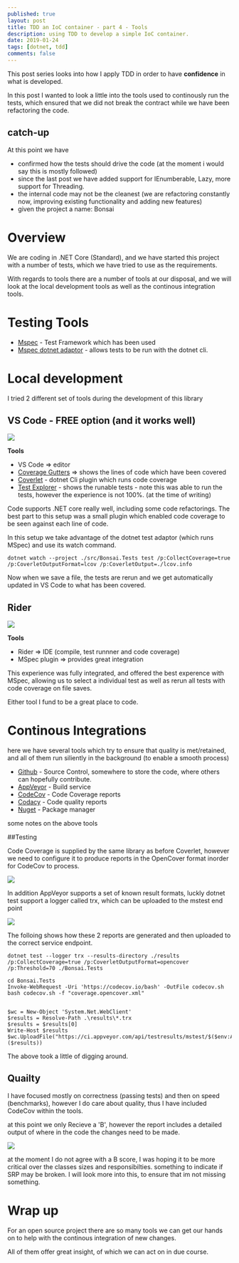 ```yaml
---
published: true
layout: post
title: TDD an IoC container - part 4 - Tools
description: using TDD to develop a simple IoC container.
date: 2019-01-24
tags: [dotnet, tdd]
comments: false
---
```


This post series looks into how I apply TDD in order to have **confidence** in what is developed.

In this post I wanted to look a little into the tools used to continously run the tests, which ensured that we did not break the contract while we have been refactoring the code.

## catch-up

At this point we have

- confirmed how the tests should drive the code (at the moment i would say this is mostly followed)
- since the last post we have added support for IEnumberable, Lazy, more support for Threading. 
- the internal code may not be the cleanest (we are refactoring constantly now, improving existing functionality and adding new features)
- given the project a name: Bonsai

# Overview

We are coding in .NET Core (Standard), and we have started this project with a number of tests, which we have tried to use as the requirements.

With regards to tools there are a number of tools at our disposal, and we will look at the local development tools as well as the continous integration tools.

# Testing Tools

- [Mspec](https://github.com/machine/machine.specifications) - Test Framework which has been used
- [Mspec dotnet adaptor](https://github.com/machine/machine.vstestadapter) - allows tests to be run with the dotnet cli.

# Local development

I tried 2 different set of tools during the development of this library

## VS Code - FREE option (and it works well)

![](https://raw.githubusercontent.com/dbones/dbones.github.io/master/images/posts/2019/bonsai/vsCode.png)

**Tools**

- VS Code => editor
- [Coverage Gutters](https://marketplace.visualstudio.com/items?itemName=ryanluker.vscode-coverage-gutters) => shows the lines of code which have been covered
- [Coverlet](https://github.com/tonerdo/coverlet/) - dotnet Cli plugin which runs code coverage
- [Test Explorer](https://marketplace.visualstudio.com/items?itemName=formulahendry.dotnet-test-explorer) - shows the runable tests - note this was able to run the tests, however the experience is not 100%. (at the time of writing)

Code supports .NET core really well, including some code refactorings. The best part to this setup was a small plugin which enabled code coverage to be seen against each line of code.

In this setup we take advantage of the dotnet test adaptor (which runs MSpec) and use its watch command.

```
dotnet watch --project ./src/Bonsai.Tests test /p:CollectCoverage=true /p:CoverletOutputFormat=lcov /p:CoverletOutput=./lcov.info
``` 

Now when we save a file, the tests are rerun and we get automatically updated in VS Code to what has been covered.


## Rider

![](https://raw.githubusercontent.com/dbones/dbones.github.io/master/images/posts/2019/bonsai/jetbrains.png)

**Tools**

- Rider => IDE (compile, test runnner and code coverage)
- MSpec plugin => provides great integration

This experience was fully integrated, and offered the best experence with MSpec, allowing us to select a individual test as well as rerun all tests with code coverage on file saves.


Either tool I fund to be a great place to code.

# Continous Integrations

here we have several tools which try to ensure that quality is met/retained, and all of them run siliently in the background (to enable a smooth process)

- [Github](https://github.com/dbones/bonsai) - Source Control, somewhere to store the code, where others can hopefully contribute.
- [AppVeyor](https://ci.appveyor.com/project/dbones/bonsai) - Build service
- [CodeCov](https://codecov.io/gh/dbones/bonsai) - Code Coverage reports
- [Codacy](https://app.codacy.com/project/dbones/bonsai/dashboard) - Code quality reports
- [Nuget](https://www.nuget.org/packages/Bonsai.Ioc/) - Package manager

some notes on the above tools

##Testing

Code Coverage is supplied by the same library as before Coverlet, however we need to configure it to produce reports in the OpenCover format inorder for CodeCov to process.

![](https://raw.githubusercontent.com/dbones/dbones.github.io/master/images/posts/2019/bonsai/CodeCov.PNG)

In addition AppVeyor supports a set of known result formats, luckly dotnet test support a logger called trx, which can be uploaded to the mstest end point

![](https://raw.githubusercontent.com/dbones/dbones.github.io/master/images/posts/2019/bonsai/tests-on-ci.PNG)

The folloing shows how these 2 reports are generated and then uploaded to the correct service endpoint.

```
dotnet test --logger trx --results-directory ./results /p:CollectCoverage=true /p:CoverletOutputFormat=opencover /p:Threshold=70 ./Bonsai.Tests

cd Bonsai.Tests
Invoke-WebRequest -Uri 'https://codecov.io/bash' -OutFile codecov.sh
bash codecov.sh -f "coverage.opencover.xml"


$wc = New-Object 'System.Net.WebClient'
$results = Resolve-Path .\results\*.trx
$results = $results[0]
Write-Host $results
$wc.UploadFile("https://ci.appveyor.com/api/testresults/mstest/$($env:APPVEYOR_JOB_ID)", ($results))
```

The above took a little of digging around.


## Quailty

I have focused mostly on correctness (passing tests) and then on speed (benchmarks), however I do care about quality, thus I have included CodeCov within the tools.

at this point we only Recieve a 'B', however the report includes a detailed output of where in the code the changes need to be made.

![](https://raw.githubusercontent.com/dbones/dbones.github.io/master/images/posts/2019/bonsai/quality.PNG)

at the moment I do not agree with a B score, I was hoping it to be more critical over the classes sizes and responsibilties. something to indicate if SRP may be broken. I will look more into this, to ensure that im not missing something.


# Wrap up

For an open source project there are so many tools we can get our hands on to help with the continous integration of new changes.

All of them offer great insight, of which we can act on in due course.
